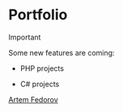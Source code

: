 # Portfolio 

>[!IMPORTANT]
>Some new features are coming: 

*  PHP projects 

* C# projects  

[Artem Fedorov](https://www.linkedin.com/in/artem-fedorov-52a975249)

